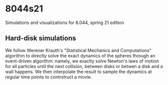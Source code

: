 # 8044s21
Simulations and visualizations for 8.044, spring 21 edition

## Hard-disk simulations

We follow Werener Krauth's "Statistical Mechanics and Computations" algorithm to directly solve the exact dynamics of the spheres through an event-driven algorithm: namely, we exactly solve Newton's laws of motion for all particles until the next collision, between disks or betwen a disk and a wall happens. We then interpolate the result to sample the dynamics at regular time points to contrstruct a movie.
